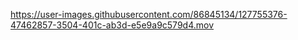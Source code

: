 
https://user-images.githubusercontent.com/86845134/127755376-47462857-3504-401c-ab3d-e5e9a9c579d4.mov


